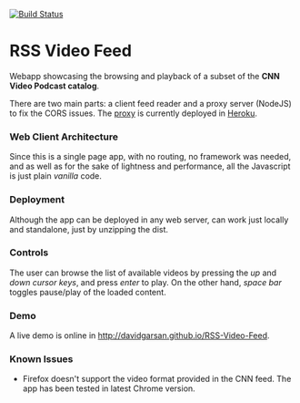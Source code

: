[![Build Status](https://semaphoreci.com/api/v1/davidgarsan/rss-video-feed/branches/master/badge.svg)](https://semaphoreci.com/davidgarsan/rss-video-feed)

# RSS Video Feed
Webapp showcasing the browsing and playback of a subset of the **CNN Video Podcast catalog**.

There are two main parts: a client feed reader and a proxy server (NodeJS) to fix the CORS issues.
The [proxy](https://github.com/davidgarsan/corsfeeder) is currently deployed in [Heroku](https://dashboard.heroku.com/).

### Web Client Architecture
Since this is a single page app, with no routing, no framework was needed, and as well as for the sake of lightness and performance, all the Javascript is just plain *vanilla* code.

### Deployment
Although the app can be deployed in any web server, can work just locally and standalone, just by unzipping the dist.

### Controls
The user can browse the list of available videos by pressing the _up_ and _down cursor keys_, and press _enter_ to play. On the other hand, _space bar_ toggles pause/play of the loaded content.

### Demo
A live demo is online in http://davidgarsan.github.io/RSS-Video-Feed.

### Known Issues
- Firefox doesn't support the video format provided in the CNN feed. The app has been tested in latest Chrome version.
